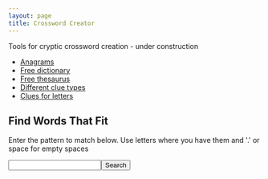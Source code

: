 ```yaml
---
layout: page
title: Crossword Creator
---
```


Tools for cryptic crossword creation - under construction

* [Anagrams](https://www.wordplays.com/anagrammer)
* [Free dictionary](https://www.dictionary.com/)
* [Free thesaurus](https://www.thesaurus.com/)
* [Different clue types](https://puzzling.stackexchange.com/questions/45984/cryptic-clue-guide)
* [Clues for letters](https://en.wikipedia.org/wiki/Crossword_abbreviations)

<div>
    <h2>Find Words That Fit</h2>
    <p>Enter the pattern to match below. Use letters where you have them and '.' or space for empty spaces</p>
    <input id="findMatchingWordsInput" /><button id="findMatchingWordsButton">Search</button>
    <div id="findMatchingWordsOutput"></div>
</div>